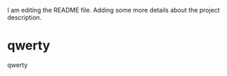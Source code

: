I am editing the README file. Adding some more details about the project description.
# qwerty
qwerty
